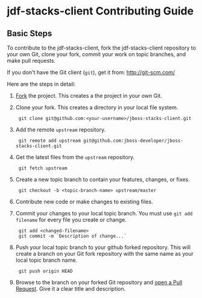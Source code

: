 jdf-stacks-client Contributing Guide
====================================

Basic Steps
-----------

To contribute to the jdf-stacks-client, fork the jdf-stacks-client repository to your own Git, clone your fork, commit your work on topic branches, and make pull requests. 

If you don't have the Git client (`git`), get it from: <http://git-scm.com/>

Here are the steps in detail:

1. [Fork](https://github.com/jboss-developer/jboss-stacks-client/fork_select) the project. This creates a the project in your own Git.

2. Clone your fork. This creates a directory in your local file system.

        git clone git@github.com:<your-username>/jboss-stacks-client.git

3. Add the remote `upstream` repository.

        git remote add upstream git@github.com:jboss-developer/jboss-stacks-client.git

4. Get the latest files from the `upstream` repository.

        git fetch upstream

5. Create a new topic branch to contain your features, changes, or fixes.

        git checkout -b <topic-branch-name> upstream/master

6. Contribute new code or make changes to existing files. 

7. Commit your changes to your local topic branch. You must use `git add filename` for every file you create or change.

        git add <changed-filename>
        git commit -m `Description of change...`

8. Push your local topic branch to your github forked repository. This will create a branch on your Git fork repository with the same name as your local topic branch name.

        git push origin HEAD            

9. Browse to the <topic-branch-name> branch on your forked Git repository and [open a Pull Request](http://help.github.com/send-pull-requests/). Give it a clear title and description.


